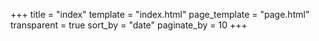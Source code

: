 +++
title = "index"
template = "index.html"
page_template = "page.html"
transparent = true
sort_by = "date"
paginate_by = 10
+++

